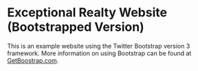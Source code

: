 # Exceptional Realty Website (Bootstrapped Version)

This is an example website using the Twitter Bootstrap version 3 framework. More information on using Bootstrap can be found at [GetBoostrap.com](http://getbootstrap.com).
